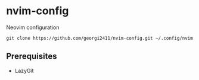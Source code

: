# nvim-config
Neovim configuration

```
git clone https://github.com/georgi2411/nvim-config.git ~/.config/nvim
```

## Prerequisites

- LazyGit
